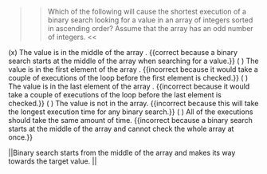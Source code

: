 >>Which of the following will cause the shortest execution of a binary search looking for a value in an array of integers sorted in ascending order? 
Assume that the array has an odd number of integers. <<

(x) The value is in the middle of the array . {{correct because a binary search starts at the middle of the array when searching for a value.}}
( ) The value is in the first element of the array . {{incorrect because it would take a couple of executions of the loop before the first element is checked.}}
( ) The value is in the last element of the array . {{incorrect because it would take a couple of executions of the loop before the last element is checked.}}
( ) The value is not in the array. {{incorrect because this will take the longest execution time for any binary search.}}
( ) All of the executions should take the same amount of time. {{incorrect because a binary search starts at the middle of the array and cannot check the whole array at once.}}

||Binary search starts from the middle of the array and makes its way towards the target value. ||
